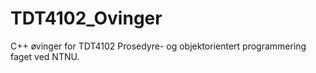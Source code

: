 # TDT4102_Ovinger
C++ øvinger for TDT4102 Prosedyre- og objektorientert programmering faget ved NTNU.
